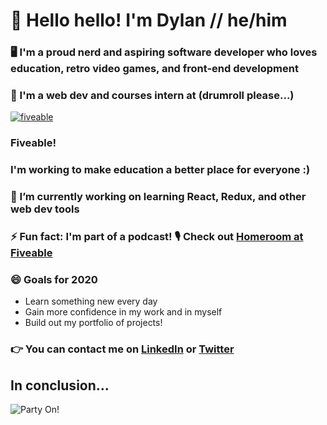 # 👋 Hello hello! I'm Dylan // he/him

### 🖥️ I'm a proud nerd and aspiring software developer who loves education, retro video games, and front-end development

### 🥁 I'm a web dev and courses intern at (drumroll please...)
[![fiveable](https://media-exp1.licdn.com/dms/image/C4E0BAQFyFplw7ZsQiQ/company-logo_100_100/0?e=1604534400&v=beta&t=ulMpaDhLCdbsMqRa9bwC15zCIB2Xm6kQYjjx7Z9yxeQ)](http://fiveable.me "Redirect to homepage")
### Fiveable!

### I'm working to make education a better place for everyone :) 

### 🔭 I’m currently working on learning React, Redux, and other web dev tools

### ⚡ Fun fact: I'm part of a podcast! 🎙️ Check out [Homeroom at Fiveable](https://homeroom.fiveable.me)

### 😄 Goals for 2020
- Learn something new every day
- Gain more confidence in my work and in myself
- Build out my portfolio of projects!

### :point_right:  You can contact me on [LinkedIn](https://www.linkedin.com/in/dylan-black-2021/) or [Twitter](https://twitter.com/Dyljam12345)

## In conclusion...
![Party On!](https://media.giphy.com/media/d3mlYwpf96kMuFjO/giphy.gif)

<!--
**DBlack2021/DBlack2021** is a ✨ _special_ ✨ repository because its `README.md` (this file) appears on your GitHub profile.

Here are some ideas to get you started:

- 🔭 I’m currently working on ...
- 🌱 I’m currently learning ...
- 👯 I’m looking to collaborate on ...
- 🤔 I’m looking for help with ...
- 💬 Ask me about ...
- 📫 How to reach me: ...
- 😄 Pronouns: ...
- ⚡ Fun fact: ...
-->
